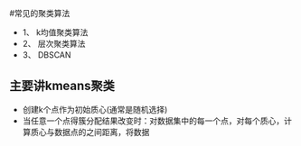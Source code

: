 #常见的聚类算法
- 1、 k均值聚类算法
- 2、 层次聚类算法
- 3、 DBSCAN
## 主要讲kmeans聚类
- 创建k个点作为初始质心(通常是随机选择)
- 当任意一个点得簇分配结果改变时：对数据集中的每一个点，对每个质心，计算质心与数据点的之间距离，将数据